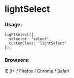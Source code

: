 # lightSelect

### Usage:
```
lightSelect({
  selector: 'select',
  customClass: 'lightSelect'
});
```

### Browsers:
IE 9+ / Firefox / Chrome  / Safari
